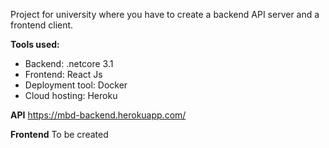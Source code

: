 Project for university where you have to create a backend API server and a frontend client.


**Tools used:**

  * Backend: .netcore 3.1
  * Frontend: React Js
  * Deployment tool: Docker
  * Cloud hosting: Heroku
  
  
**API**
https://mbd-backend.herokuapp.com/

**Frontend**
To be created
